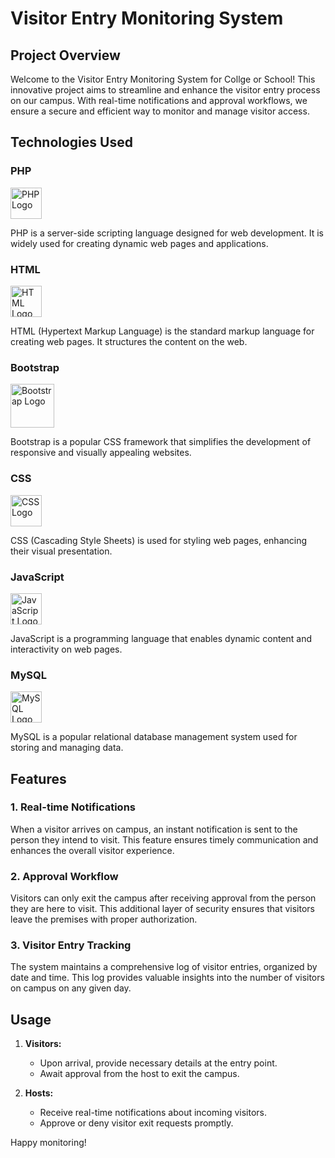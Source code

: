 # Visitor Entry Monitoring System

## Project Overview

Welcome to the Visitor Entry Monitoring System for Collge or School! This innovative project aims to streamline and enhance the visitor entry process on our campus. With real-time notifications and approval workflows, we ensure a secure and efficient way to monitor and manage visitor access.

## Technologies Used

### PHP
  <img src="https://www.php.net/images/logos/new-php-logo.svg" alt="PHP Logo" width="50">
  
PHP is a server-side scripting language designed for web development. It is widely used for creating dynamic web pages and applications.

### HTML
  <img src="https://www.w3.org/html/logo/badge/html5-badge-h-css3-semantics.png" alt="HTML Logo" width="50">
  
HTML (Hypertext Markup Language) is the standard markup language for creating web pages. It structures the content on the web.

### Bootstrap
  <img src="https://getbootstrap.com/docs/5.0/assets/img/bootstrap-icons.png" alt="Bootstrap Logo" width="70">
  
Bootstrap is a popular CSS framework that simplifies the development of responsive and visually appealing websites.

### CSS
  <img src="https://cdn.iconscout.com/icon/free/png-512/css-131-722685.png" alt="CSS Logo" width="50">
  
CSS (Cascading Style Sheets) is used for styling web pages, enhancing their visual presentation.

### JavaScript
  <img src="https://img.icons8.com/color/452/javascript.png" alt="JavaScript Logo" width="50">
  
JavaScript is a programming language that enables dynamic content and interactivity on web pages.

### MySQL
  <img src="https://www.mysql.com/common/logos/logo-mysql-170x115.png" alt="MySQL Logo" width="50">
  
MySQL is a popular relational database management system used for storing and managing data.

## Features

### 1. Real-time Notifications

When a visitor arrives on campus, an instant notification is sent to the person they intend to visit. This feature ensures timely communication and enhances the overall visitor experience.

### 2. Approval Workflow

Visitors can only exit the campus after receiving approval from the person they are here to visit. This additional layer of security ensures that visitors leave the premises with proper authorization.

### 3. Visitor Entry Tracking

The system maintains a comprehensive log of visitor entries, organized by date and time. This log provides valuable insights into the number of visitors on campus on any given day.

## Usage

1. **Visitors:**
   - Upon arrival, provide necessary details at the entry point.
   - Await approval from the host to exit the campus.

2. **Hosts:**
   - Receive real-time notifications about incoming visitors.
   - Approve or deny visitor exit requests promptly.

Happy monitoring!
